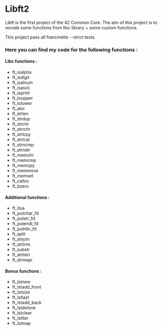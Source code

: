 # Libft2
Libft is the first project of the 42 Common Core.
The aim of this project is to recode some functions from libc library + some custom functions.

This project pass all francinette --strict tests.
### Here you can find my code for the following functions :
#### Libc functions :
- ft_isalpha
- ft_isdigit
- ft_isalnum
- ft_isascii
- ft_isprint
- ft_toupper
- ft_tolower
- ft_atoi
- ft_strlen
- ft_strdup
- ft_strchr
- ft_strrchr
- ft_strlcpy
- ft_strlcat
- ft_strncmp
- ft_strnstr
- ft_memchr
- ft_memcmp
- ft_memcpy
- ft_memmove
- ft_memset
- ft_calloc
- ft_bzero
#### Additional functions :
- ft_itoa
- ft_putchar_fd
- ft_putstr_fd
- ft_putendl_fd
- ft_putnbr_fd
- ft_split
- ft_strjoin
- ft_strtrim
- ft_substr
- ft_striteri
- ft_strmapi
#### Bonus functions :
- ft_lstnew
- ft_lstadd_front
- ft_lstsize
- ft_lstlast
- ft_lstadd_back
- ft_lstdelone
- ft_lstclear
- ft_lstiter
- ft_lstmap